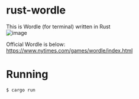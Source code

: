 # rust-wordle
This is Wordle (for terminal) written in Rust  
![image](https://user-images.githubusercontent.com/57422625/156572298-327d42cc-84d6-4679-92c7-16b4c479a5de.png)

Official Wordle is below:  
https://www.nytimes.com/games/wordle/index.html
# Running 
````bash 
$ cargo run
````


